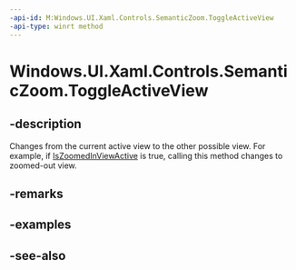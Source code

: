 ```yaml
---
-api-id: M:Windows.UI.Xaml.Controls.SemanticZoom.ToggleActiveView
-api-type: winrt method
---
```


<!-- Method syntax
public void ToggleActiveView()
-->

# Windows.UI.Xaml.Controls.SemanticZoom.ToggleActiveView

## -description
Changes from the current active view to the other possible view. For example, if [IsZoomedInViewActive](semanticzoom_iszoomedinviewactive.md) is true, calling this method changes to zoomed-out view.



## -remarks

## -examples

## -see-also
